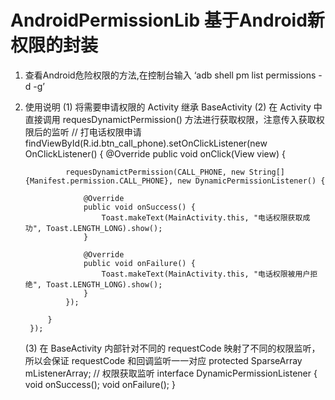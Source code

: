 # AndroidPermissionLib 基于Android新权限的封装
1. 查看Android危险权限的方法,在控制台输入 ‘adb shell pm list permissions -d -g’
2. 使用说明
   (1) 将需要申请权限的 Activity 继承 BaseActivity
   (2) 在 Activity 中直接调用 requesDynamictPermission() 方法进行获取权限，注意传入获取权限后的监听
        // 打电话权限申请
        findViewById(R.id.btn_call_phone).setOnClickListener(new OnClickListener() {
            @Override
            public void onClick(View view) {

                requesDynamictPermission(CALL_PHONE, new String[]{Manifest.permission.CALL_PHONE}, new DynamicPermissionListener() {

                    @Override
                    public void onSuccess() {
                        Toast.makeText(MainActivity.this, "电话权限获取成功", Toast.LENGTH_LONG).show();
                    }

                    @Override
                    public void onFailure() {
                        Toast.makeText(MainActivity.this, "电话权限被用户拒绝", Toast.LENGTH_LONG).show();
                    }
                });

            }
        });
      (3) 在 BaseActivity 内部针对不同的 requestCode 映射了不同的权限监听，所以会保证 requestCode 和回调监听一一对应
          protected SparseArray<DynamicPermissionListener> mListenerArray;
          // 权限获取监听
          interface DynamicPermissionListener {
             void onSuccess();
             void onFailure();
          }
